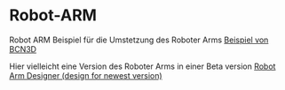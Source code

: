 # Robot-ARM
Robot ARM
Beispiel für die Umstetzung des Roboter Arms 
[Beispiel von BCN3D](https://github.com/BCN3D/BCN3D-Moveo)


Hier vielleicht eine Version des Roboter Arms in einer Beta version 
[Robot Arm Designer (design for newest version)](https://github.com/4ndreas?tab=repositories)




